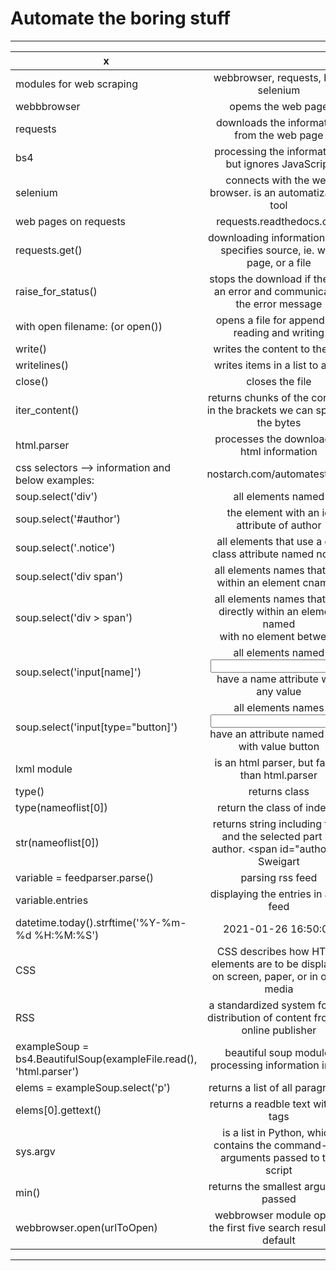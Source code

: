 # Automate the boring stuff
_________________________________________________________________________________________________________________________________________________________________________________________________
x		                       					|     															|
-----------------------------------------------------------------------------|:-----------------------------------------------------------------------------------------------------------------:|
modules for web scraping							| webbrowser, requests, bs4, selenium											|
	webbbrowser								| opems the web page													|
	requests								| downloads the information from the web page										|
	bs4									| processing the information, but ignores JavaScript									|
	selenium								| connects with the web browser. is an automatization tool								|
web pages on requests								| requests.readthedocs.org/												|
requests.get()									| downloading information from specifies source, ie. web page, or a file						|
raise_for_status()								| stops the download if there is an error and communicates the error message						|
with open filename:	(or open())						| opens a file for appending, reading and writing									|
write()									| writes the content to the file											|
writelines()									| writes items in a list to a file											|
close()									| closes the file													|
iter_content()									| returns chunks of the content. in the brackets we can specify the bytes						|
html.parser									| processes the downloaded html information										|
css selectors --> information and below examples:				| nostarch.com/automatestuff2/											|
	soup.select('div')							| all elements named <div>												|
	soup.select('#author')							| the element with an id attribute of author										|
	soup.select('.notice')							| all elements that use a css class attribute named notice								|
	soup.select('div span')						| all elements names <span> that are within an element cnamed <div>							|
	soup.select('div > span')						| all elements names <span> that are directly within an element named <div> with no element between			|
	soup.select('input[name]')						| all elements named <input> that have a name attribute with any value						|
	soup.select('input[type="button]')					| all elements names <input> that have an attribute named type with value button					|
lxml module									| is an html parser, but faster than html.parser									|
	type()									| returns class													|
	type(nameoflist[0])							| return the class of index 0												|
	str(nameoflist[0])							| returns string including tags and the selected part ie. author. <span id="author>Al Sweigart</span>		|
variable = feedparser.parse()							| parsing rss feed													|
variable.entries								| displaying the entries in a rss feed										|
datetime.today().strftime('%Y-%m-%d %H:%M:%S')				| 2021-01-26 16:50:03													|
CSS										| CSS describes how HTML elements are to be displayed on screen, paper, or in other media				|
RSS										| a standardized system for the distribution of content from an online publisher					|
exampleSoup = bs4.BeautifulSoup(exampleFile.read(), 'html.parser')		| beautiful soup module, processing information in file								|
elems = exampleSoup.select('p')						| returns a list of all paragraphs											|
elems[0].gettext()								| returns a readble text without tags											|
sys.argv									|  is a list in Python, which contains the command-line arguments passed to the script				|
min()										| returns the smallest argument passed										|
webbrowser.open(urlToOpen)							| webbrowser module opens the first five search results by default							|

-------------------------------------------------------------------------------------------------------------------------------------------------------------------------------------------------	        
